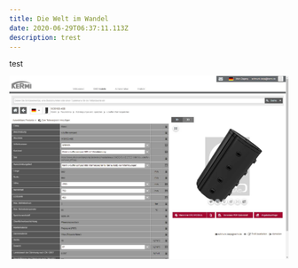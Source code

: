 ```yaml
---
title: Die Welt im Wandel
date: 2020-06-29T06:37:11.113Z
description: trest
---
```

test



![](cadenas-portal_buttons.jpg)